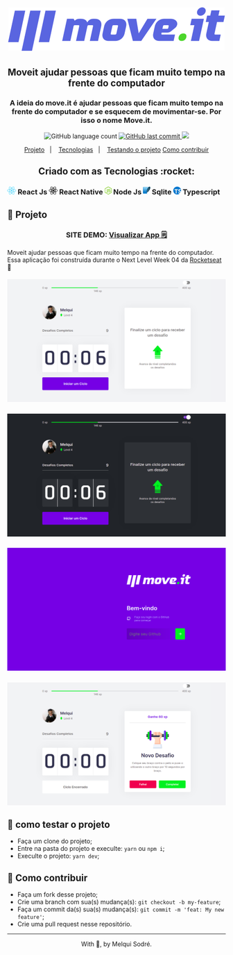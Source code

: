 <h1 align="center">
  <img src="/public/logo-full.svg" width="500px"/>
</h1>

<h2 align="center"> Moveit ajudar pessoas que ficam muito tempo na frente do computador </h2>

<h3 align="center">
  A ideia do move.it é ajudar pessoas que ficam muito tempo na frente do computador e se esquecem de movimentar-se. Por isso o nome Move.it.
</h3>

<p align="center">
  <img alt="GitHub language count" src="https://img.shields.io/badge/languages-7-green">

  <a href="https://github.com/leoskrr/GoMarketplace/commits/master">
    <img alt="GitHub last commit" src="https://img.shields.io/badge/last%20commit-july-yellowgreen">
  </a>

  <img src="https://img.shields.io/badge/tests-100%25-brightgreen"/>

<p align="center">
  <a href="#-projeto">Projeto</a>&nbsp;&nbsp;&nbsp;|&nbsp;&nbsp;&nbsp;
  <a href="#rocket-Tecnologias">Tecnologias</a>&nbsp;&nbsp;&nbsp;|&nbsp;&nbsp;&nbsp;
  <a href="#-como-testar-o-projeto">Testando o projeto</a>
  <a href="#-como-contribuir">Como contribuir</a>
</p>

<h2 align="center">Criado com as Tecnologias :rocket: </h2>
<h3>
    <img src="./assets/react.png" height="18"/> React Js
    <img src="./assets/react-native.png" height="18"/> React Native
    <img src="./assets/node.png" height="18" /> Node Js
    <img src="./assets/sqlite.png" height="18" /> Sqlite
    <img src="./assets/ts.png" height="18" /> Typescript
</h3>

## 📱 Projeto

<h3 align="center">
    SITE DEMO: <a href="https://moveit-nextjs.vercel.app/" target="_blank">Visualizar App 🗒️<a>
</h3>

<p>
 Moveit ajudar pessoas que ficam muito tempo na frente do computador. Essa aplicação foi construída durante o Next Level Week 04 da <a href="https://rocketseat.com.br/">Rocketseat</a>
  🚀
</p>

<h5 align="center">
  <img src="./assets/app1.png"/>
</h5>

<h5 align="center">
  <img src="./assets/app2.png"/>
</h5>

<h5 align="center">
  <img src="./assets/app3.png"/>
</h5>

<h5 align="center">
  <img src="./assets/app4.png"/>
</h5>

## 🚀 como testar o projeto

- Faça um clone do projeto;
- Entre na pasta do projeto e execulte: `yarn` ou `npm i`;
- Execulte o projeto: `yarn dev`;


## 🤔 Como contribuir

- Faça um fork desse projeto;
- Crie uma branch com sua(s) mudança(s): `git checkout -b my-feature`;
- Faça um commit da(s) sua(s) mudança(s): `git commit -m 'feat: My new feature'`;
- Crie uma pull request nesse repositório.

---

<p align="center">With 💜, by Melqui Sodré.</p>

[nodejs]: https://nodejs.org/
[yarn]: https://yarnpkg.com/
[vc]: https://code.visualstudio.com/
[vceditconfig]: https://marketplace.visualstudio.com/items?itemName=EditorConfig.EditorConfig
[vceslint]: https://marketplace.visualstudio.com/items?itemName=dbaeumer.vscode-eslint
[prettier]: https://marketplace.visualstudio.com/items?itemName=esbenp.prettier-vscode
